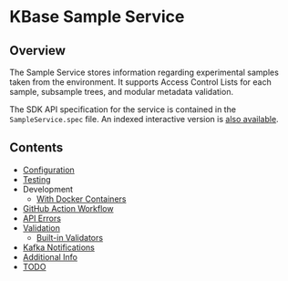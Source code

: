 # KBase Sample Service

## Overview

The Sample Service stores information regarding experimental samples taken from the environment.
It supports Access Control Lists for each sample, subsample trees, and modular metadata
validation.

The SDK API specification for the service is contained in the `SampleService.spec` file. An indexed interactive version is [also available](http://htmlpreview.github.io/?https://github.com/kbaseIncubator/sample_service/blob/master/SampleService.html).

## Contents

- [Configuration](./configuration.md)
- [Testing](./testing/index.md)
- Development
  - [With Docker Containers](./development/local-docker.md)
- [GitHub Action Workflow](./github-action-workflow.md)
- [API Errors](./errors.md)
- [Validation](./validation.md)
  - [Built-in Validators](./built-in-validators.md)
- [Kafka Notifications](./kafka.md)
- [Additional Info](./additional.md)
- [TODO](./TODO.md)